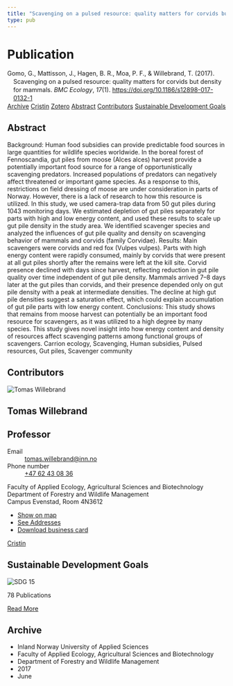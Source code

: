 ```yaml
---
title: "Scavenging on a pulsed resource: quality matters for corvids but density for mammals"
type: pub
---
```

<h1>Publication</h1>
<article id="csl-bib-container-EA78EMLJ" class="csl-bib-container">
  <div class="csl-bib-body" style="line-height: 1.35; padding-left: 1em; text-indent:-1em;">
  <div class="csl-entry">Gomo, G., Mattisson, J., Hagen, B. R., Moa, P. F., &amp; Willebrand, T. (2017). Scavenging on a pulsed resource: quality matters for corvids but density for mammals. <i>BMC Ecology</i>, <i>17</i>(1). <a href="https://doi.org/10.1186/s12898-017-0132-1">https://doi.org/10.1186/s12898-017-0132-1</a></div>
</div>
  <div class="csl-bib-buttons">
    <a href="#taxonomy-article-EA78EMLJ" class="csl-bib-button">Archive</a>
    <a href="https://app.cristin.no/results/show.jsf?id=1477086" alt="Cristin URL" class="csl-bib-button">Cristin</a>
    <a href="http://zotero.org/groups/5022929/items/EA78EMLJ" alt="Zotero URL" class="csl-bib-button">Zotero</a>
    <a href="#abstract-article-EA78EMLJ" class="csl-bib-button">Abstract</a>
    <a href="#contributors-article-EA78EMLJ" class="csl-bib-button">Contributors</a>
    <a href="#sdg-article-EA78EMLJ" class="csl-bib-button">Sustainable Development Goals</a>
  </div>
  <div id="csl-bib-meta-container-EA78EMLJ"></div>
</article>
<div id="csl-bib-meta-EA78EMLJ" class="csl-bib-meta">
  <article id="abstract-article-EA78EMLJ" class="abstract-article">
    <h1>Abstract</h1>
    Background: Human food subsidies can provide predictable food sources in large quantities for wildlife species 
worldwide. In the boreal forest of Fennoscandia, gut piles from moose (Alces alces) harvest provide a potentially 
important food source for a range of opportunistically scavenging predators. Increased populations of predators can 
negatively affect threatened or important game species. As a response to this, restrictions on field dressing of moose 
are under consideration in parts of Norway. However, there is a lack of research to how this resource is utilized. In 
this study, we used camera-trap data from 50 gut piles during 1043 monitoring days. We estimated depletion of gut 
piles separately for parts with high and low energy content, and used these results to scale up gut pile density in the 
study area. We identified scavenger species and analyzed the influences of gut pile quality and density on scavenging 
behavior of mammals and corvids (family Corvidae). 
Results: Main scavengers were corvids and red fox (Vulpes vulpes). Parts with high energy content were rapidly 
consumed, mainly by corvids that were present at all gut piles shortly after the remains were left at the kill site. Corvid 
presence declined with days since harvest, reflecting reduction in gut pile quality over time independent of gut pile 
density. Mammals arrived 7–8 days later at the gut piles than corvids, and their presence depended only on gut pile 
density with a peak at intermediate densities. The decline at high gut pile densities suggest a saturation effect, which 
could explain accumulation of gut pile parts with low energy content. 
Conclusions: This study shows that remains from moose harvest can potentially be an important food resource for 
scavengers, as it was utilized to a high degree by many species. This study gives novel insight into how energy content 
and density of resources affect scavenging patterns among functional groups of scavengers. 
Carrion ecology, Scavenging, Human subsidies, Pulsed resources, Gut piles, Scavenger community
  </article>
  <article id="contributors-article-EA78EMLJ" class="contributors-article">
    <h1>Contributors</h1>
    <div class="personas">
<div class="vrtx-hinn-person-card">
<div class="photo">
<img src="https://www.inn.no/bilder-ansatte/thomas-willebrand.jpg" alt="Tomas Willebrand" loading="lazy">
</div>
<div class="info">
<hgroup><h1>Tomas Willebrand</h1>
<h2>Professor</h2>
</hgroup><dl>
<dt>Email</dt>
<dd>
<a href="mailto:tomas.willebrand@inn.no">tomas.willebrand@inn.no</a>
</dd>
<dt>Phone number</dt>
<dd><a href="tel:+4762430836">
+47 62 43 08 36
</a></dd>
</dl>
<p>
Faculty of Applied Ecology, Agricultural Sciences and Biotechnology<br>
Department of Forestry and Wildlife Management<br>
Campus Evenstad,
Room 4N3612
</p>
<ul class="vrtx-hinn-links">
<li><a href="https://www.google.com/maps?q=60.88085,11.53750">Show on map</a></li>
<li><a href="https://www.inn.no/english/find-an-employee/tomas-willebrand.html#vrtx-hinn-addresses">See Addresses</a></li>
<li><a href="https://www.inn.no/english/find-an-employee/tomas-willebrand.html?vrtx=vcf">Download business card</a></li>
</ul>
</div>
</div>
<a href="https://app.cristin.no/persons/show.jsf?id=328268" alt="Cristin URL" class="personas-cristin">Cristin</a>
</div>
  </article>
  <article id="sdg-article-EA78EMLJ" class="sdg-article">
    <h1>Sustainable Development Goals</h1>
    <div class="sdg-container"><div id="sdg15" class="sdg">
<img src="{{< params subfolder >}}images/sdg/sdg15_en.png" class="image" alt="SDG 15">
<div class="sdg-overlay">
<p class="sdg-publication-count"><span>78</span> Publications</p>
<p><a href="https://sdgs.un.org/goals/goal15" class="sdg-read-more">Read More</a></p>
</div>
</div></div>
  </article>
  <article id="taxonomy-article-EA78EMLJ" class="taxonomy-article">
    <h1>Archive</h1>
    <ul>
      <li>Inland Norway University of Applied Sciences</li>
      <li>Faculty of Applied Ecology, Agricultural Sciences and Biotechnology</li>
      <li>Department of Forestry and Wildlife Management</li>
      <li>2017</li>
      <li>June</li>
    </ul>
  </article>
</div>
